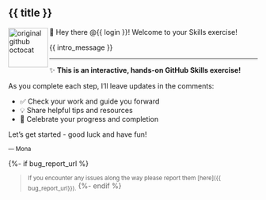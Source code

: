 ## {{ title }}

<img alt="original github octocat" src="https://octodex.github.com/images/original.png" align="left" height="80px" />

👋 Hey there @{{ login }}! Welcome to your Skills exercise!

{{ intro_message }}

---

✨ **This is an interactive, hands-on GitHub Skills exercise!**

As you complete each step, I’ll leave updates in the comments:

- ✅ Check your work and guide you forward
- 💡 Share helpful tips and resources
- 🚀 Celebrate your progress and completion

Let’s get started - good luck and have fun!

<sub>— Mona</sub>

{%- if bug_report_url %}
> <sub> If you encounter any issues along the way please report them [here]({{ bug_report_url}}).</sub>
{%- endif %}